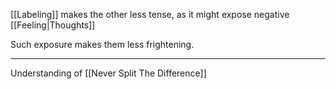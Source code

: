 [[Labeling]] makes the other less tense, as it might expose negative [[Feeling|Thoughts]]

Such exposure makes them less frightening.

---

Understanding of [[Never Split The Difference]]
